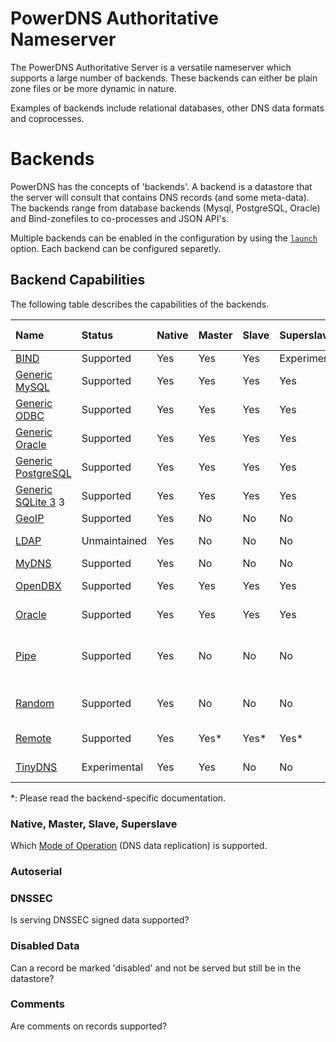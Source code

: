 # PowerDNS Authoritative Nameserver
The PowerDNS Authoritative Server is a versatile nameserver which supports a large number of backends. These backends can either be plain zone files or be more dynamic in nature.

Examples of backends include relational databases, other DNS data formats and coprocesses.

# Backends
PowerDNS has the concepts of 'backends'. A backend is a datastore that the server will consult that contains DNS records (and some meta-data).
The backends range from database backends (Mysql, PostgreSQL, Oracle) and Bind-zonefiles to co-processes and JSON API's.

Multiple backends can be enabled in the configuration by using the [`launch`](settings.md#launch) option. Each backend can be configured separetly.

## Backend Capabilities
The following table describes the capabilities of the backends.

| Name | Status | Native | Master | Slave | Superslave | [Autoserial](backend-generic-sql.md#autoserial) | DNSSEC | [Disabled Data](backend-generic-sql.md#disabled-data) | Comments | Launch Name |
|:---|:---|:---|:---|:---|:---|:---|:---|:---|:---|:---|
| [BIND](backend-bind.md) | Supported | Yes | Yes | Yes | Experimental | No | Yes | No | No | `bind` |
| [Generic MySQL](backend-generic-mysql.md) | Supported | Yes | Yes | Yes | Yes | Yes | Yes | Yes | Yes | `gmysql` |
| [Generic ODBC](backend-generic-odbc.md) | Supported | Yes | Yes | Yes | Yes | Yes | Yes | Yes | Yes| `godbc` |
| [Generic Oracle](backend-generic-oracle.md) | Supported | Yes | Yes | Yes | Yes | Yes | Yes  | Yes | Yes | `goracle` |
| [Generic PostgreSQL](backend-generic-postgresql.md) | Supported | Yes | Yes | Yes | Yes | Yes | Yes | Yes | Yes | `gpgsql` |
| [Generic SQLite 3](backend-generic-sqlite.md) 3 | Supported | Yes | Yes | Yes | Yes | Yes | Yes  | Yes | Yes | `gsqlite3` |
| [GeoIP](backend-geoip.md) | Supported | Yes | No | No | No | No | Yes | No | No | `geoip` |
| [LDAP](backend-ldap.md) | Unmaintained | Yes | No | No | No | No | No | Unknown (No) | Unknown (No) | Unknown |
| [MyDNS](backend-mydns.md) | Supported | Yes | No | No | No | No | No | No | No | `mydns` |
| [OpenDBX](backend-opendbx.md) | Supported | Yes | Yes | Yes | Yes | Unknown (No) | No | Unknown (No) | Unknown (No) | `opendbx` |
| [Oracle](backend-oracle.md) | Supported | Yes | Yes | Yes | Yes | Yes | Yes | Unknown (No) | No | `oracle` |
| [Pipe](backend-pipe.md) | Supported | Yes | No | No | No | No | Partial (no delegation, no key storage) | No | No | `pipe` |
| [Random](backend-random.md) | Supported | Yes | No | No | No | No | Yes (no key storage) | No | No | `random` |
| [Remote](backend-remote.md) | Supported | Yes | Yes\* | Yes\* | Yes\* | Yes\* | Yes\* | Unknown (No) | Unknown(No) | `remote` |
| [TinyDNS](backend-tinydns.md) | Experimental | Yes | Yes | No | No | No | No | Unknown (No) | Unknown (No) | `tinydns` |

\*: Please read the backend-specific documentation.

### Native, Master, Slave, Superslave
Which [Mode of Operation](modes-of-operation.md) (DNS data replication) is supported.

### Autoserial

### DNSSEC
Is serving DNSSEC signed data supported?

### Disabled Data
Can a record be marked 'disabled' and not be served but still be in the datastore?

### Comments
Are comments on records supported?
